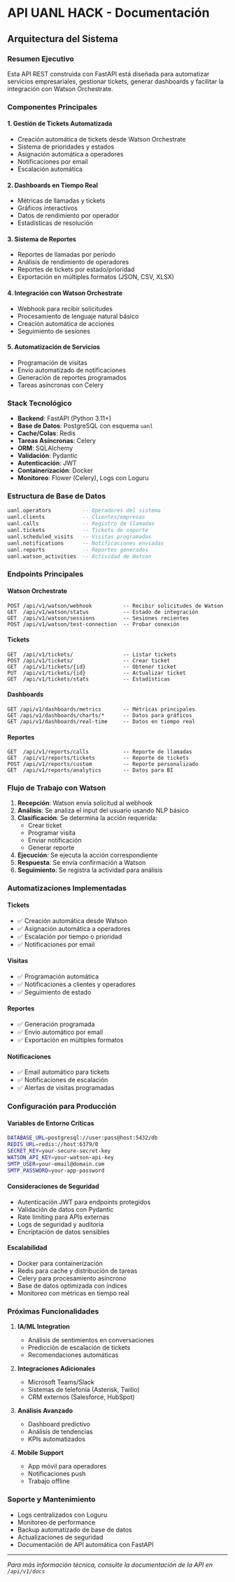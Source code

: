 # API UANL HACK - Documentación

## Arquitectura del Sistema

### Resumen Ejecutivo

Esta API REST construida con FastAPI está diseñada para automatizar servicios empresariales, gestionar tickets, generar dashboards y facilitar la integración con Watson Orchestrate.

### Componentes Principales

#### 1. **Gestión de Tickets Automatizada**
- Creación automática de tickets desde Watson Orchestrate
- Sistema de prioridades y estados
- Asignación automática a operadores
- Notificaciones por email
- Escalación automática

#### 2. **Dashboards en Tiempo Real**
- Métricas de llamadas y tickets
- Gráficos interactivos
- Datos de rendimiento por operador
- Estadísticas de resolución

#### 3. **Sistema de Reportes**
- Reportes de llamadas por período
- Análisis de rendimiento de operadores
- Reportes de tickets por estado/prioridad
- Exportación en múltiples formatos (JSON, CSV, XLSX)

#### 4. **Integración con Watson Orchestrate**
- Webhook para recibir solicitudes
- Procesamiento de lenguaje natural básico
- Creación automática de acciones
- Seguimiento de sesiones

#### 5. **Automatización de Servicios**
- Programación de visitas
- Envío automatizado de notificaciones
- Generación de reportes programados
- Tareas asíncronas con Celery

### Stack Tecnológico

- **Backend**: FastAPI (Python 3.11+)
- **Base de Datos**: PostgreSQL con esquema `uanl`
- **Cache/Colas**: Redis
- **Tareas Asíncronas**: Celery
- **ORM**: SQLAlchemy
- **Validación**: Pydantic
- **Autenticación**: JWT
- **Containerización**: Docker
- **Monitoreo**: Flower (Celery), Logs con Loguru

### Estructura de Base de Datos

```sql
uanl.operators          -- Operadores del sistema
uanl.clients            -- Clientes/empresas
uanl.calls              -- Registro de llamadas
uanl.tickets            -- Tickets de soporte
uanl.scheduled_visits   -- Visitas programadas
uanl.notifications      -- Notificaciones enviadas
uanl.reports            -- Reportes generados
uanl.watson_activities  -- Actividad de Watson
```

### Endpoints Principales

#### Watson Orchestrate
```
POST /api/v1/watson/webhook          -- Recibir solicitudes de Watson
GET  /api/v1/watson/status           -- Estado de integración
GET  /api/v1/watson/sessions         -- Sesiones recientes
POST /api/v1/watson/test-connection  -- Probar conexión
```

#### Tickets
```
GET  /api/v1/tickets/                -- Listar tickets
POST /api/v1/tickets/                -- Crear ticket
GET  /api/v1/tickets/{id}            -- Obtener ticket
PUT  /api/v1/tickets/{id}            -- Actualizar ticket
GET  /api/v1/tickets/stats           -- Estadísticas
```

#### Dashboards
```
GET /api/v1/dashboards/metrics       -- Métricas principales
GET /api/v1/dashboards/charts/*      -- Datos para gráficos
GET /api/v1/dashboards/real-time     -- Datos en tiempo real
```

#### Reportes
```
GET  /api/v1/reports/calls           -- Reporte de llamadas
GET  /api/v1/reports/tickets         -- Reporte de tickets
POST /api/v1/reports/custom          -- Reporte personalizado
GET  /api/v1/reports/analytics       -- Datos para BI
```

### Flujo de Trabajo con Watson

1. **Recepción**: Watson envía solicitud al webhook
2. **Análisis**: Se analiza el input del usuario usando NLP básico
3. **Clasificación**: Se determina la acción requerida:
   - Crear ticket
   - Programar visita
   - Enviar notificación
   - Generar reporte
4. **Ejecución**: Se ejecuta la acción correspondiente
5. **Respuesta**: Se envía confirmación a Watson
6. **Seguimiento**: Se registra la actividad para análisis

### Automatizaciones Implementadas

#### Tickets
- ✅ Creación automática desde Watson
- ✅ Asignación automática a operadores
- ✅ Escalación por tiempo o prioridad
- ✅ Notificaciones por email

#### Visitas
- ✅ Programación automática
- ✅ Notificaciones a clientes y operadores
- ✅ Seguimiento de estado

#### Reportes
- ✅ Generación programada
- ✅ Envío automático por email
- ✅ Exportación en múltiples formatos

#### Notificaciones
- ✅ Email automático para tickets
- ✅ Notificaciones de escalación
- ✅ Alertas de visitas programadas

### Configuración para Producción

#### Variables de Entorno Críticas
```bash
DATABASE_URL=postgresql://user:pass@host:5432/db
REDIS_URL=redis://host:6379/0
SECRET_KEY=your-secure-secret-key
WATSON_API_KEY=your-watson-api-key
SMTP_USER=your-email@domain.com
SMTP_PASSWORD=your-app-password
```

#### Consideraciones de Seguridad
- Autenticación JWT para endpoints protegidos
- Validación de datos con Pydantic
- Rate limiting para APIs externas
- Logs de seguridad y auditoría
- Encriptación de datos sensibles

#### Escalabilidad
- Docker para containerización
- Redis para cache y distribución de tareas
- Celery para procesamiento asíncrono
- Base de datos optimizada con índices
- Monitoreo con métricas en tiempo real

### Próximas Funcionalidades

1. **IA/ML Integration**
   - Análisis de sentimientos en conversaciones
   - Predicción de escalación de tickets
   - Recomendaciones automáticas

2. **Integraciones Adicionales**
   - Microsoft Teams/Slack
   - Sistemas de telefonía (Asterisk, Twilio)
   - CRM externos (Salesforce, HubSpot)

3. **Análisis Avanzado**
   - Dashboard predictivo
   - Análisis de tendencias
   - KPIs automatizados

4. **Mobile Support**
   - App móvil para operadores
   - Notificaciones push
   - Trabajo offline

### Soporte y Mantenimiento

- Logs centralizados con Loguru
- Monitoreo de performance
- Backup automatizado de base de datos
- Actualizaciones de seguridad
- Documentación de API automática con FastAPI

---

*Para más información técnica, consulte la documentación de la API en `/api/v1/docs`*
